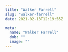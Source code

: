 ```yaml
---
title: "Walker Farrell"
slug: "walker-farrell"
date: 2021-02-13T12:19:55Z

meta:
  name: "Walker Farrell"
  dob: ""
  image: ""
---
```


